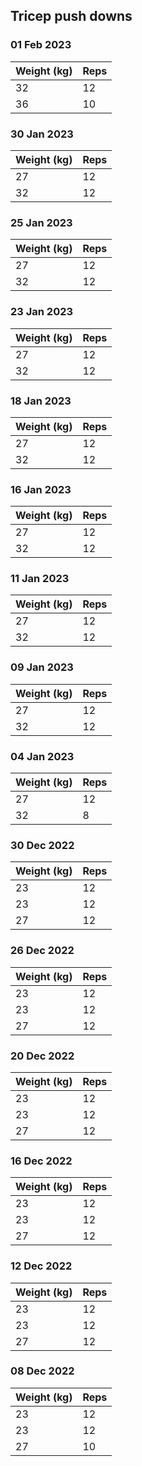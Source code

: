 ## Tricep push downs

### 01 Feb 2023

| Weight (kg) | Reps |
| ----------- | ---- |
| 32 | 12 |
| 36 | 10 |

### 30 Jan 2023

| Weight (kg) | Reps |
| ----------- | ---- |
| 27 | 12 |
| 32 | 12 |

### 25 Jan 2023

| Weight (kg) | Reps |
| ----------- | ---- |
| 27 | 12 |
| 32 | 12 |

### 23 Jan 2023

| Weight (kg) | Reps |
| ----------- | ---- |
| 27 | 12 |
| 32 | 12 |

### 18 Jan 2023

| Weight (kg) | Reps |
| ----------- | ---- |
| 27 | 12 |
| 32 | 12 |

### 16 Jan 2023

| Weight (kg) | Reps |
| ----------- | ---- |
| 27 | 12 |
| 32 | 12 |

### 11 Jan 2023

| Weight (kg) | Reps |
| ----------- | ---- |
| 27 | 12 |
| 32 | 12 |

### 09 Jan 2023

| Weight (kg) | Reps |
| ----------- | ---- |
| 27 | 12 |
| 32 | 12 |

### 04 Jan 2023

| Weight (kg) | Reps |
| ----------- | ---- |
| 27 | 12 |
| 32 | 8 |

### 30 Dec 2022

| Weight (kg) | Reps |
| ----------- | ---- |
| 23 | 12 |
| 23 | 12 |
| 27 | 12 |

### 26 Dec 2022

| Weight (kg) | Reps |
| ----------- | ---- |
| 23 | 12 |
| 23 | 12 |
| 27 | 12 |

### 20 Dec 2022

| Weight (kg) | Reps |
| ----------- | ---- |
| 23 | 12 |
| 23 | 12 |
| 27 | 12 |

### 16 Dec 2022

| Weight (kg) | Reps |
| ----------- | ---- |
| 23 | 12 |
| 23 | 12 |
| 27 | 12 |

### 12 Dec 2022

| Weight (kg) | Reps |
| ----------- | ---- |
| 23 | 12 |
| 23 | 12 |
| 27 | 12 |

### 08 Dec 2022

| Weight (kg) | Reps |
| ----------- | ---- |
| 23 | 12 |
| 23 | 12 |
| 27 | 10 |